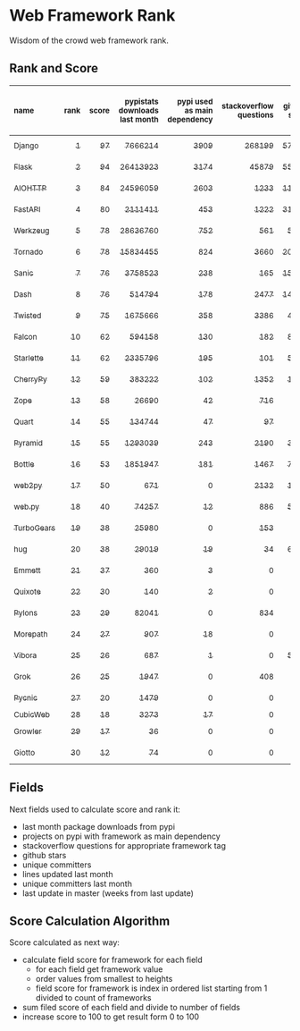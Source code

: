 # Web Framework Rank
Wisdom of the crowd web framework rank.

## Rank and Score
<sub>name</sub> | <sub>rank</sub> | <sub>score</sub> | <sub>pypistats downloads last month</sub> | <sub>pypi used as main dependency</sub> | <sub>stackoverflow questions</sub> | <sub>github stars</sub> | <sub>repo unique committers</sub> | <sub>repo changed lines last month</sub> | <sub>repo unique committers last month</sub> | <sub>repo last commit</sub>
:--- | ---: | ---: | ---: | ---: | ---: | ---: | ---: | ---: | ---: | ---:
[<sub>Django</sub>](https://github.com/django/django "first commit: 2005-07-13") | [<sub>1</sub>](# "▲ new last week") | [<sub>97</sub>](# "▲ +97 last week") | [<sub>7666214</sub>](# "▲ #5 in pypistats downloads last month +100% last week") | [<sub>3909</sub>](# "▲ #1 in pypi used as main dependency +100% last week") | [<sub>268199</sub>](# "▲ #1 in stackoverflow questions +100% last week") | [<sub>57876</sub>](# "▲ #1 in github stars +100% last week") | [<sub>2513</sub>](# "▲ #1 in repo unique committers +100% last week") | [<sub>4367</sub>](# "▲ #3 in repo changed lines last month +100% last week") | [<sub>44</sub>](# "▲ #1 in repo unique committers last month +100% last week") | [<sub>2021-06-09</sub>](# "▲ #1 in repo last commit")
[<sub>Flask</sub>](https://github.com/pallets/flask "first commit: 2010-04-06; uses: Werkzeug") | [<sub>2</sub>](# "▲ new last week") | [<sub>94</sub>](# "▲ +94 last week") | [<sub>26413923</sub>](# "▲ #2 in pypistats downloads last month +100% last week") | [<sub>3174</sub>](# "▲ #2 in pypi used as main dependency +100% last week") | [<sub>45879</sub>](# "▲ #2 in stackoverflow questions +100% last week") | [<sub>55670</sub>](# "▲ #2 in github stars +100% last week") | [<sub>739</sub>](# "▲ #2 in repo unique committers +100% last week") | [<sub>3414</sub>](# "▲ #4 in repo changed lines last month +100% last week") | [<sub>15</sub>](# "▲ #2 in repo unique committers last month +100% last week") | [<sub>2021-06-02</sub>](# "▲ #4 in repo last commit")
[<sub>AIOHTTP</sub>](https://github.com/aio-libs/aiohttp "first commit: 2013-10-01") | [<sub>3</sub>](# "▲ new last week") | [<sub>84</sub>](# "▲ +84 last week") | [<sub>24596059</sub>](# "▲ #3 in pypistats downloads last month +100% last week") | [<sub>2603</sub>](# "▲ #3 in pypi used as main dependency +100% last week") | [<sub>1233</sub>](# "▲ #10 in stackoverflow questions +100% last week") | [<sub>11281</sub>](# "▲ #7 in github stars +100% last week") | [<sub>608</sub>](# "▲ #3 in repo unique committers +100% last week") | [<sub>445</sub>](# "▲ #10 in repo changed lines last month +100% last week") | [<sub>7</sub>](# "▲ #3 in repo unique committers last month +100% last week") | [<sub>2021-06-08</sub>](# "▲ #4 in repo last commit")
[<sub>FastAPI</sub>](https://github.com/tiangolo/fastapi "first commit: 2018-12-05; uses: Starlette") | [<sub>4</sub>](# "▲ new last week") | [<sub>80</sub>](# "▲ +80 last week") | [<sub>2111411</sub>](# "▲ #8 in pypistats downloads last month +100% last week") | [<sub>453</sub>](# "▲ #6 in pypi used as main dependency +100% last week") | [<sub>1222</sub>](# "▲ #11 in stackoverflow questions +100% last week") | [<sub>31925</sub>](# "▲ #3 in github stars +100% last week") | [<sub>231</sub>](# "▲ #10 in repo unique committers +100% last week") | [<sub>2722</sub>](# "▲ #6 in repo changed lines last month +100% last week") | [<sub>3</sub>](# "▲ #9 in repo unique committers last month +100% last week") | [<sub>2021-06-09</sub>](# "▲ #1 in repo last commit")
[<sub>Werkzeug</sub>](https://github.com/pallets/werkzeug "first commit: 2007-05-04; used by: Flask and Quart") | [<sub>5</sub>](# "▲ new last week") | [<sub>78</sub>](# "▲ +78 last week") | [<sub>28636760</sub>](# "▲ #1 in pypistats downloads last month +100% last week") | [<sub>752</sub>](# "▲ #5 in pypi used as main dependency +100% last week") | [<sub>561</sub>](# "▲ #15 in stackoverflow questions +100% last week") | [<sub>5744</sub>](# "▲ #11 in github stars +100% last week") | [<sub>428</sub>](# "▲ #4 in repo unique committers +100% last week") | [<sub>3074</sub>](# "▲ #5 in repo changed lines last month +100% last week") | [<sub>6</sub>](# "▲ #4 in repo unique committers last month +100% last week") | [<sub>2021-06-01</sub>](# "▲ #12 in repo last commit")
[<sub>Tornado</sub>](https://github.com/tornadoweb/tornado "first commit: 2009-09-09") | [<sub>6</sub>](# "▲ new last week") | [<sub>78</sub>](# "▲ +78 last week") | [<sub>15834455</sub>](# "▲ #4 in pypistats downloads last month +100% last week") | [<sub>824</sub>](# "▲ #4 in pypi used as main dependency +100% last week") | [<sub>3660</sub>](# "▲ #3 in stackoverflow questions +100% last week") | [<sub>20027</sub>](# "▲ #4 in github stars +100% last week") | [<sub>426</sub>](# "▲ #5 in repo unique committers +100% last week") | [<sub>90</sub>](# "▲ #13 in repo changed lines last month +100% last week") | [<sub>2</sub>](# "▲ #13 in repo unique committers last month +100% last week") | [<sub>2021-05-30</sub>](# "▲ #12 in repo last commit")
[<sub>Sanic</sub>](https://github.com/sanic-org/sanic "first commit: 2016-05-26") | [<sub>7</sub>](# "▲ new last week") | [<sub>76</sub>](# "▲ +76 last week") | [<sub>3758523</sub>](# "▲ #6 in pypistats downloads last month +100% last week") | [<sub>238</sub>](# "▲ #9 in pypi used as main dependency +100% last week") | [<sub>165</sub>](# "▲ #18 in stackoverflow questions +100% last week") | [<sub>15035</sub>](# "▲ #5 in github stars +100% last week") | [<sub>322</sub>](# "▲ #7 in repo unique committers +100% last week") | [<sub>1120</sub>](# "▲ #8 in repo changed lines last month +100% last week") | [<sub>3</sub>](# "▲ #9 in repo unique committers last month +100% last week") | [<sub>2021-06-09</sub>](# "▲ #1 in repo last commit")
[<sub>Dash</sub>](https://github.com/plotly/dash "first commit: 2015-04-10") | [<sub>8</sub>](# "▲ new last week") | [<sub>76</sub>](# "▲ +76 last week") | [<sub>514794</sub>](# "▲ #13 in pypistats downloads last month +100% last week") | [<sub>178</sub>](# "▲ #12 in pypi used as main dependency +100% last week") | [<sub>2477</sub>](# "▲ #5 in stackoverflow questions +100% last week") | [<sub>14659</sub>](# "▲ #6 in github stars +100% last week") | [<sub>94</sub>](# "▲ #17 in repo unique committers +100% last week") | [<sub>128976</sub>](# "▲ #1 in repo changed lines last month +100% last week") | [<sub>6</sub>](# "▲ #4 in repo unique committers last month +100% last week") | [<sub>2021-06-08</sub>](# "▲ #4 in repo last commit")
[<sub>Twisted</sub>](https://github.com/twisted/twisted "first commit: 2001-07-09") | [<sub>9</sub>](# "▲ new last week") | [<sub>75</sub>](# "▲ +75 last week") | [<sub>1675666</sub>](# "▲ #10 in pypistats downloads last month +100% last week") | [<sub>358</sub>](# "▲ #7 in pypi used as main dependency +100% last week") | [<sub>3386</sub>](# "▲ #4 in stackoverflow questions +100% last week") | [<sub>4273</sub>](# "▲ #15 in github stars +100% last week") | [<sub>262</sub>](# "▲ #9 in repo unique committers +100% last week") | [<sub>9521</sub>](# "▲ #2 in repo changed lines last month +100% last week") | [<sub>6</sub>](# "▲ #4 in repo unique committers last month +100% last week") | [<sub>2021-06-01</sub>](# "▲ #12 in repo last commit")
[<sub>Falcon</sub>](https://github.com/falconry/falcon "first commit: 2012-12-06; used by: hug") | [<sub>10</sub>](# "▲ new last week") | [<sub>62</sub>](# "▲ +62 last week") | [<sub>594158</sub>](# "▲ #12 in pypistats downloads last month +100% last week") | [<sub>130</sub>](# "▲ #13 in pypi used as main dependency +100% last week") | [<sub>182</sub>](# "▲ #17 in stackoverflow questions +100% last week") | [<sub>8424</sub>](# "▲ #8 in github stars +100% last week") | [<sub>178</sub>](# "▲ #12 in repo unique committers +100% last week") | [<sub>326</sub>](# "▲ #11 in repo changed lines last month +100% last week") | [<sub>3</sub>](# "▲ #9 in repo unique committers last month +100% last week") | [<sub>2021-05-26</sub>](# "▲ #12 in repo last commit")
[<sub>Starlette</sub>](https://github.com/encode/starlette "first commit: 2018-06-25; used by: FastAPI") | [<sub>11</sub>](# "▲ new last week") | [<sub>62</sub>](# "▲ +62 last week") | [<sub>2335796</sub>](# "▲ #7 in pypistats downloads last month +100% last week") | [<sub>195</sub>](# "▲ #10 in pypi used as main dependency +100% last week") | [<sub>101</sub>](# "▲ #20 in stackoverflow questions +100% last week") | [<sub>5627</sub>](# "▲ #13 in github stars +100% last week") | [<sub>160</sub>](# "▲ #14 in repo unique committers +100% last week") | [<sub>99</sub>](# "▲ #12 in repo changed lines last month +100% last week") | [<sub>4</sub>](# "▲ #7 in repo unique committers last month +100% last week") | [<sub>2021-05-27</sub>](# "▲ #12 in repo last commit")
[<sub>CherryPy</sub>](https://github.com/cherrypy/cherrypy "first commit: 2004-11-20") | [<sub>12</sub>](# "▲ new last week") | [<sub>59</sub>](# "▲ +59 last week") | [<sub>383222</sub>](# "▲ #14 in pypistats downloads last month +100% last week") | [<sub>102</sub>](# "▲ #14 in pypi used as main dependency +100% last week") | [<sub>1352</sub>](# "▲ #9 in stackoverflow questions +100% last week") | [<sub>1403</sub>](# "▲ #18 in github stars +100% last week") | [<sub>140</sub>](# "▲ #15 in repo unique committers +100% last week") | [<sub>36</sub>](# "▲ #15 in repo changed lines last month +100% last week") | [<sub>2</sub>](# "▲ #13 in repo unique committers last month +100% last week") | [<sub>2021-06-07</sub>](# "▲ #4 in repo last commit")
[<sub>Zope</sub>](https://github.com/zopefoundation/Zope "first commit: 1996-06-17") | [<sub>13</sub>](# "▲ new last week") | [<sub>58</sub>](# "▲ +58 last week") | [<sub>26690</sub>](# "▲ #19 in pypistats downloads last month +100% last week") | [<sub>42</sub>](# "▲ #16 in pypi used as main dependency +100% last week") | [<sub>716</sub>](# "▲ #14 in stackoverflow questions +100% last week") | [<sub>263</sub>](# "▲ #24 in github stars +100% last week") | [<sub>171</sub>](# "▲ #13 in repo unique committers +100% last week") | [<sub>1855</sub>](# "▲ #7 in repo changed lines last month +100% last week") | [<sub>4</sub>](# "▲ #7 in repo unique committers last month +100% last week") | [<sub>2021-06-08</sub>](# "▲ #4 in repo last commit")
[<sub>Quart</sub>](https://gitlab.com/pgjones/quart "first commit: 2017-05-14; uses: Werkzeug") | [<sub>14</sub>](# "▲ new last week") | [<sub>55</sub>](# "▲ +55 last week") | [<sub>134744</sub>](# "▲ #15 in pypistats downloads last month +100% last week") | [<sub>47</sub>](# "▲ #15 in pypi used as main dependency +100% last week") | [<sub>97</sub>](# "▲ #21 in stackoverflow questions +100% last week") | [<sub>907</sub>](# "▲ #19 in github stars +100% last week") | [<sub>58</sub>](# "▲ #19 in repo unique committers +100% last week") | [<sub>613</sub>](# "▲ #9 in repo changed lines last month +100% last week") | [<sub>3</sub>](# "▲ #9 in repo unique committers last month +100% last week") | [<sub>2021-06-07</sub>](# "▲ #4 in repo last commit")
[<sub>Pyramid</sub>](https://github.com/Pylons/pyramid "first commit: 2008-07-04; used by: CubicWeb") | [<sub>15</sub>](# "▲ new last week") | [<sub>55</sub>](# "▲ +55 last week") | [<sub>1293039</sub>](# "▲ #11 in pypistats downloads last month +100% last week") | [<sub>243</sub>](# "▲ #8 in pypi used as main dependency +100% last week") | [<sub>2190</sub>](# "▲ #6 in stackoverflow questions +100% last week") | [<sub>3562</sub>](# "▲ #16 in github stars +100% last week") | [<sub>354</sub>](# "▲ #6 in repo unique committers +100% last week") | [<sub>0</sub>](# "▲ #19 in repo changed lines last month +100% last week") | [<sub>0</sub>](# "▲ #19 in repo unique committers last month +100% last week") | [<sub>2021-03-15</sub>](# "▲ #20 in repo last commit")
[<sub>Bottle</sub>](https://github.com/bottlepy/bottle "first commit: 2009-06-30") | [<sub>16</sub>](# "▲ new last week") | [<sub>53</sub>](# "▲ +53 last week") | [<sub>1851947</sub>](# "▲ #9 in pypistats downloads last month +100% last week") | [<sub>181</sub>](# "▲ #11 in pypi used as main dependency +100% last week") | [<sub>1467</sub>](# "▲ #8 in stackoverflow questions +100% last week") | [<sub>7272</sub>](# "▲ #9 in github stars +100% last week") | [<sub>220</sub>](# "▲ #11 in repo unique committers +100% last week") | [<sub>0</sub>](# "▲ #19 in repo changed lines last month +100% last week") | [<sub>0</sub>](# "▲ #19 in repo unique committers last month +100% last week") | [<sub>2021-01-01</sub>](# "▲ #23 in repo last commit")
[<sub>web2py</sub>](https://github.com/web2py/web2py "first commit: 2011-11-23") | [<sub>17</sub>](# "▲ new last week") | [<sub>50</sub>](# "▲ +50 last week") | [<sub>671</sub>](# "▲ #26 in pypistats downloads last month +100% last week") | [<sub>0</sub>](# "▲ #24 in pypi used as main dependency +100% last week") | [<sub>2132</sub>](# "▲ #7 in stackoverflow questions +100% last week") | [<sub>1948</sub>](# "▲ #17 in github stars +100% last week") | [<sub>263</sub>](# "▲ #8 in repo unique committers +100% last week") | [<sub>6</sub>](# "▲ #18 in repo changed lines last month +100% last week") | [<sub>1</sub>](# "▲ #16 in repo unique committers last month +100% last week") | [<sub>2021-06-06</sub>](# "▲ #4 in repo last commit")
[<sub>web.py</sub>](https://github.com/webpy/webpy "first commit: 1970-01-01") | [<sub>18</sub>](# "▲ new last week") | [<sub>40</sub>](# "▲ +40 last week") | [<sub>74257</sub>](# "▲ #17 in pypistats downloads last month +100% last week") | [<sub>12</sub>](# "▲ #20 in pypi used as main dependency +100% last week") | [<sub>886</sub>](# "▲ #12 in stackoverflow questions +100% last week") | [<sub>5569</sub>](# "▲ #14 in github stars +100% last week") | [<sub>88</sub>](# "▲ #18 in repo unique committers +100% last week") | [<sub>0</sub>](# "▲ #19 in repo changed lines last month +100% last week") | [<sub>0</sub>](# "▲ #19 in repo unique committers last month +100% last week") | [<sub>2021-03-03</sub>](# "▲ #21 in repo last commit")
[<sub>TurboGears</sub>](https://github.com/TurboGears/tg2 "first commit: 2007-06-27") | [<sub>19</sub>](# "▲ new last week") | [<sub>38</sub>](# "▲ +38 last week") | [<sub>25980</sub>](# "▲ #20 in pypistats downloads last month +100% last week") | [<sub>0</sub>](# "▲ #24 in pypi used as main dependency +100% last week") | [<sub>153</sub>](# "▲ #19 in stackoverflow questions +100% last week") | [<sub>763</sub>](# "▲ #20 in github stars +100% last week") | [<sub>35</sub>](# "▲ #22 in repo unique committers +100% last week") | [<sub>23</sub>](# "▲ #16 in repo changed lines last month +100% last week") | [<sub>1</sub>](# "▲ #16 in repo unique committers last month +100% last week") | [<sub>2021-05-26</sub>](# "▲ #12 in repo last commit")
[<sub>hug</sub>](https://github.com/hugapi/hug "first commit: 2015-07-17; uses: Falcon") | [<sub>20</sub>](# "▲ new last week") | [<sub>38</sub>](# "▲ +38 last week") | [<sub>29019</sub>](# "▲ #18 in pypistats downloads last month +100% last week") | [<sub>19</sub>](# "▲ #17 in pypi used as main dependency +100% last week") | [<sub>34</sub>](# "▲ #22 in stackoverflow questions +100% last week") | [<sub>6505</sub>](# "▲ #10 in github stars +100% last week") | [<sub>123</sub>](# "▲ #16 in repo unique committers +100% last week") | [<sub>0</sub>](# "▲ #19 in repo changed lines last month +100% last week") | [<sub>0</sub>](# "▲ #19 in repo unique committers last month +100% last week") | [<sub>2020-08-10</sub>](# "▲ #25 in repo last commit")
[<sub>Emmett</sub>](https://github.com/emmett-framework/emmett "first commit: 2014-10-22") | [<sub>21</sub>](# "▲ new last week") | [<sub>37</sub>](# "▲ +37 last week") | [<sub>360</sub>](# "▲ #27 in pypistats downloads last month +100% last week") | [<sub>3</sub>](# "▲ #21 in pypi used as main dependency +100% last week") | [<sub>0</sub>](# "▲ #23 in stackoverflow questions +100% last week") | [<sub>660</sub>](# "▲ #22 in github stars +100% last week") | [<sub>21</sub>](# "▲ #25 in repo unique committers +100% last week") | [<sub>58</sub>](# "▲ #14 in repo changed lines last month +100% last week") | [<sub>1</sub>](# "▲ #16 in repo unique committers last month +100% last week") | [<sub>2021-06-07</sub>](# "▲ #4 in repo last commit")
[<sub>Quixote</sub>](https://github.com/nascheme/quixote "first commit: 2006-03-16") | [<sub>22</sub>](# "▲ new last week") | [<sub>30</sub>](# "▲ +30 last week") | [<sub>140</sub>](# "▲ #28 in pypistats downloads last month +100% last week") | [<sub>2</sub>](# "▲ #22 in pypi used as main dependency +100% last week") | [<sub>0</sub>](# "▲ #23 in stackoverflow questions +100% last week") | [<sub>70</sub>](# "▲ #27 in github stars +100% last week") | [<sub>6</sub>](# "▲ #27 in repo unique committers +100% last week") | [<sub>14</sub>](# "▲ #17 in repo changed lines last month +100% last week") | [<sub>2</sub>](# "▲ #13 in repo unique committers last month +100% last week") | [<sub>2021-06-01</sub>](# "▲ #12 in repo last commit")
[<sub>Pylons</sub>](https://github.com/Pylons/pylons "first commit: 2006-02-18") | [<sub>23</sub>](# "▲ new last week") | [<sub>29</sub>](# "▲ +29 last week") | [<sub>82041</sub>](# "▲ #16 in pypistats downloads last month +100% last week") | [<sub>0</sub>](# "▲ #24 in pypi used as main dependency +100% last week") | [<sub>834</sub>](# "▲ #13 in stackoverflow questions +100% last week") | [<sub>211</sub>](# "▲ #25 in github stars +100% last week") | [<sub>36</sub>](# "▲ #21 in repo unique committers +100% last week") | [<sub>0</sub>](# "▲ #19 in repo changed lines last month +100% last week") | [<sub>0</sub>](# "▲ #19 in repo unique committers last month +100% last week") | [<sub>2018-01-12</sub>](# "▲ #28 in repo last commit")
[<sub>Morepath</sub>](https://github.com/morepath/morepath "first commit: 2013-07-17") | [<sub>24</sub>](# "▲ new last week") | [<sub>27</sub>](# "▲ +27 last week") | [<sub>907</sub>](# "▲ #24 in pypistats downloads last month +100% last week") | [<sub>18</sub>](# "▲ #18 in pypi used as main dependency +100% last week") | [<sub>0</sub>](# "▲ #23 in stackoverflow questions +100% last week") | [<sub>387</sub>](# "▲ #23 in github stars +100% last week") | [<sub>27</sub>](# "▲ #23 in repo unique committers +100% last week") | [<sub>0</sub>](# "▲ #19 in repo changed lines last month +100% last week") | [<sub>0</sub>](# "▲ #19 in repo unique committers last month +100% last week") | [<sub>2021-04-18</sub>](# "▲ #19 in repo last commit")
[<sub>Vibora</sub>](https://github.com/vibora-io/vibora "first commit: 2018-06-13") | [<sub>25</sub>](# "▲ new last week") | [<sub>26</sub>](# "▲ +26 last week") | [<sub>687</sub>](# "▲ #25 in pypistats downloads last month +100% last week") | [<sub>1</sub>](# "▲ #23 in pypi used as main dependency +100% last week") | [<sub>0</sub>](# "▲ #23 in stackoverflow questions +100% last week") | [<sub>5721</sub>](# "▲ #12 in github stars +100% last week") | [<sub>27</sub>](# "▲ #23 in repo unique committers +100% last week") | [<sub>0</sub>](# "▲ #19 in repo changed lines last month +100% last week") | [<sub>0</sub>](# "▲ #19 in repo unique committers last month +100% last week") | [<sub>2019-02-11</sub>](# "▲ #27 in repo last commit")
[<sub>Grok</sub>](https://github.com/zopefoundation/grok "first commit: 2006-10-14") | [<sub>26</sub>](# "▲ new last week") | [<sub>25</sub>](# "▲ +25 last week") | [<sub>1947</sub>](# "▲ #22 in pypistats downloads last month +100% last week") | [<sub>0</sub>](# "▲ #24 in pypi used as main dependency +100% last week") | [<sub>408</sub>](# "▲ #16 in stackoverflow questions +100% last week") | [<sub>18</sub>](# "▲ #29 in github stars +100% last week") | [<sub>40</sub>](# "▲ #20 in repo unique committers +100% last week") | [<sub>0</sub>](# "▲ #19 in repo changed lines last month +100% last week") | [<sub>0</sub>](# "▲ #19 in repo unique committers last month +100% last week") | [<sub>2020-09-02</sub>](# "▲ #24 in repo last commit")
[<sub>Pycnic</sub>](https://github.com/nullism/pycnic "first commit: 2015-11-04") | [<sub>27</sub>](# "▲ new last week") | [<sub>20</sub>](# "▲ +20 last week") | [<sub>1479</sub>](# "▲ #23 in pypistats downloads last month +100% last week") | [<sub>0</sub>](# "▲ #24 in pypi used as main dependency +100% last week") | [<sub>0</sub>](# "▲ #23 in stackoverflow questions +100% last week") | [<sub>156</sub>](# "▲ #26 in github stars +100% last week") | [<sub>10</sub>](# "▲ #26 in repo unique committers +100% last week") | [<sub>0</sub>](# "▲ #19 in repo changed lines last month +100% last week") | [<sub>0</sub>](# "▲ #19 in repo unique committers last month +100% last week") | [<sub>2021-02-16</sub>](# "▲ #22 in repo last commit")
[<sub>CubicWeb</sub>](https://forge.extranet.logilab.fr/cubicweb/cubicweb "uses: Pyramid") | [<sub>28</sub>](# "▲ new last week") | [<sub>18</sub>](# "▲ +18 last week") | [<sub>3273</sub>](# "▲ #21 in pypistats downloads last month +100% last week") | [<sub>17</sub>](# "▲ #19 in pypi used as main dependency +100% last week") | [<sub>0</sub>](# "▲ #23 in stackoverflow questions +100% last week") | [<sub>0</sub>](# "▲ #30 in github stars +100% last week") | [<sub>0</sub>](# "▲ #30 in repo unique committers +100% last week") | [<sub>0</sub>](# "▲ #19 in repo changed lines last month +100% last week") | [<sub>0</sub>](# "▲ #19 in repo unique committers last month +100% last week") | [<sub></sub>](# "▲ #29 in repo last commit")
[<sub>Growler</sub>](https://github.com/pyGrowler/Growler "first commit: 2014-08-17") | [<sub>29</sub>](# "▲ new last week") | [<sub>17</sub>](# "▲ +17 last week") | [<sub>36</sub>](# "▲ #30 in pypistats downloads last month +100% last week") | [<sub>0</sub>](# "▲ #24 in pypi used as main dependency +100% last week") | [<sub>0</sub>](# "▲ #23 in stackoverflow questions +100% last week") | [<sub>684</sub>](# "▲ #21 in github stars +100% last week") | [<sub>6</sub>](# "▲ #27 in repo unique committers +100% last week") | [<sub>0</sub>](# "▲ #19 in repo changed lines last month +100% last week") | [<sub>0</sub>](# "▲ #19 in repo unique committers last month +100% last week") | [<sub>2020-03-08</sub>](# "▲ #26 in repo last commit")
[<sub>Giotto</sub>](https://github.com/priestc/giotto "first commit: 2012-02-26") | [<sub>30</sub>](# "▲ new last week") | [<sub>12</sub>](# "▲ +12 last week") | [<sub>74</sub>](# "▲ #29 in pypistats downloads last month +100% last week") | [<sub>0</sub>](# "▲ #24 in pypi used as main dependency +100% last week") | [<sub>0</sub>](# "▲ #23 in stackoverflow questions +100% last week") | [<sub>54</sub>](# "▲ #28 in github stars +100% last week") | [<sub>3</sub>](# "▲ #29 in repo unique committers +100% last week") | [<sub>0</sub>](# "▲ #19 in repo changed lines last month +100% last week") | [<sub>0</sub>](# "▲ #19 in repo unique committers last month +100% last week") | [<sub>2013-10-07</sub>](# "▲ #29 in repo last commit")

## Fields
Next fields used to calculate score and rank it:
- last month package downloads from pypi
- projects on pypi with framework as main dependency
- stackoverflow questions for appropriate framework tag
- github stars
- unique committers
- lines updated last month
- unique committers last month
- last update in master (weeks from last update)

## Score Calculation Algorithm
Score calculated as next way:
- calculate field score for framework for each field
  - for each field get framework value
  - order values from smallest to heights
  - field score for framework is index in ordered list starting from 1 divided to count of frameworks
- sum filed score of each field and divide to number of fields
- increase score to 100 to get result form 0 to 100
